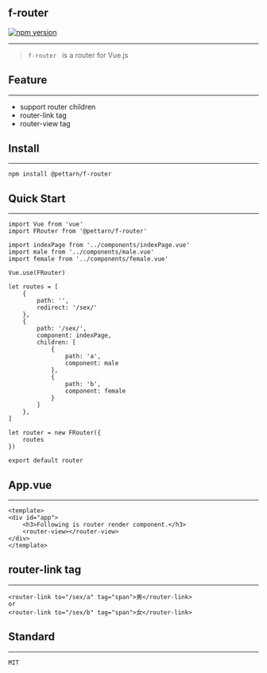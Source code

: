 ##    __f-router__

[![npm version](https://badge.fury.io/js/%40pettarn%2Ff-router.svg)](https://badge.fury.io/js/%40pettarn%2Ff-router)


***

> `f-router ` is a router for Vue.js

##  Feature
***
-   support router children
-   router-link tag
-   router-view tag
  

##  Install
***
    npm install @pettarn/f-router

##  Quick Start
***

    import Vue from 'vue'
    import FRouter from '@pettarn/f-router'

    import indexPage from '../components/indexPage.vue'
    import male from '../components/male.vue'
    import female from '../components/female.vue'

    Vue.use(FRouter)

    let routes = [
        {
            path: '',
            redirect: '/sex/'
        },
        {
            path: '/sex/',
            component: indexPage,
            children: [
                {
                    path: 'a',
                    component: male
                },
                {
                    path: 'b',
                    component: female
                }
            ]
        },
    ]

    let router = new FRouter({
        routes
    })

    export default router

##   App.vue
***
    <template>
    <div id="app">
        <h3>Following is router render component.</h3>
        <router-view></router-view>
    </div>
    </template>

## router-link tag
***

    <router-link to="/sex/a" tag="span">男</router-link>
    or
    <router-link to="/sex/b" tag="span">女</router-link>

## Standard
***
    MIT